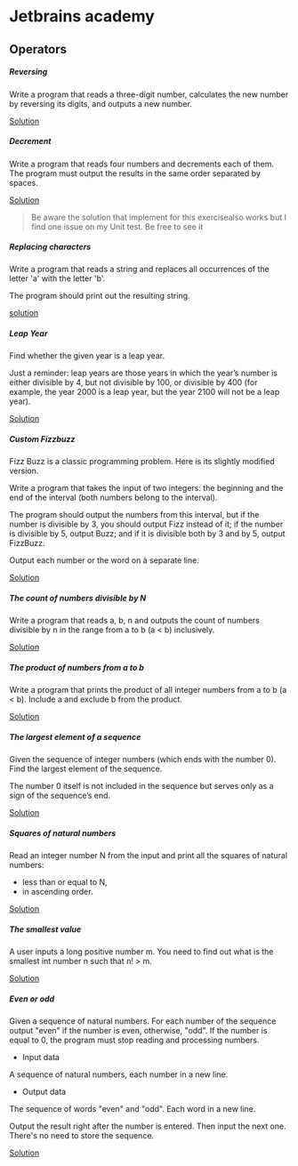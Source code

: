 # Jetbrains academy

## Operators 

##### Reversing

Write a program that reads a three-digit number, calculates the new number by reversing its digits, and outputs a new number.

[Solution](./src/fr/myt/learn/operator/Reversing.java)

##### Decrement

Write a program that reads four numbers and decrements each of them.
The program must output the results in the same order separated by spaces.

[Solution](./src/fr/myt/learn/operator/Decrement.java)

> Be aware the solution that implement for this exercisealso works but I find one issue on my Unit test. Be free to see it

##### Replacing characters

Write a program that reads a string and replaces all occurrences of the letter 'a' with the letter 'b'.

The program should print out the resulting string.

[solution](./src/fr/myt/learn/strings/Replacing.java)


##### Leap Year

Find whether the given year is a leap year.

Just a reminder: leap years are those years in which the year’s number is either divisible by 4, but not divisible by 100, or divisible by 400 (for example, the year 2000 is a leap year, but the year 2100 will not be a leap year).

[Solution](./src/fr/myt/learn/conditional/Year.java)


##### Custom Fizzbuzz

Fizz Buzz is a classic programming problem. Here is its slightly modified version.



Write a program that takes the input of two integers: the beginning and the end of the interval (both numbers belong to the interval).

The program should output the numbers from this interval, but if the number is divisible by 3, you should output Fizz instead of it; if the number is divisible by 5, output Buzz; and if it is divisible both by 3 and by 5, output FizzBuzz.

Output each number or the word on a separate line.

[Solution](./src/fr/myt/learn/loops/FizzBuzz.java)


##### The count of numbers divisible by N

Write a program that reads a, b, n and outputs the count of numbers divisible by n in the range from a to b (a < b) inclusively.

[Solution](./src/fr/myt/learn/loops/CountDivisible.java)

##### The product of numbers from a to b

Write a program that prints the product of all integer numbers from a to b (a < b).
Include a and exclude b from the product.

[Solution](./src/fr/myt/learn/loops/IntervalMultiplicative.java)

##### The largest element of a sequence

Given the sequence of integer numbers (which ends with the number 0). Find the largest element of the sequence.

The number 0 itself is not included in the sequence but serves only as a sign of the sequence’s end.

[Solution](./src/fr/myt/learn/loops/SequenceInput.java)


##### Squares of natural numbers

Read an integer number N from the input and print all the squares of natural numbers:

* less than or equal to N,
* in ascending order.

[Solution](./src/fr/myt/learn/loops/SquareNumber.java)

##### The smallest value

A user inputs a long positive number m. You need to find out what is the smallest int number n such that n! > m.


[Solution](./src/fr/myt/learn/loops/Smallest.java)


##### Even or odd

Given a sequence of natural numbers. For each number of the sequence output "even" if the number is even, otherwise, "odd". If the number is equal to 0, the program must stop reading and processing numbers.

* Input data

A sequence of natural numbers, each number in a new line.

* Output data

The sequence of words "even" and "odd". Each word in a new line.

Output the result right after the number is entered. Then input the next one. There's no need to store the sequence.

[Solution](./src/fr/myt/learn/branching/Numbers.java)

